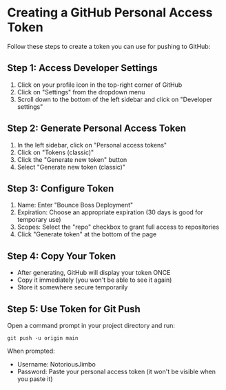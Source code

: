 # Creating a GitHub Personal Access Token

Follow these steps to create a token you can use for pushing to GitHub:

## Step 1: Access Developer Settings
1. Click on your profile icon in the top-right corner of GitHub
2. Click on "Settings" from the dropdown menu
3. Scroll down to the bottom of the left sidebar and click on "Developer settings"

## Step 2: Generate Personal Access Token
1. In the left sidebar, click on "Personal access tokens"
2. Click on "Tokens (classic)"
3. Click the "Generate new token" button
4. Select "Generate new token (classic)"

## Step 3: Configure Token
1. Name: Enter "Bounce Boss Deployment"
2. Expiration: Choose an appropriate expiration (30 days is good for temporary use)
3. Scopes: Select the "repo" checkbox to grant full access to repositories
4. Click "Generate token" at the bottom of the page

## Step 4: Copy Your Token
- After generating, GitHub will display your token ONCE
- Copy it immediately (you won't be able to see it again)
- Store it somewhere secure temporarily

## Step 5: Use Token for Git Push
Open a command prompt in your project directory and run:
```
git push -u origin main
```

When prompted:
- Username: NotoriousJimbo
- Password: Paste your personal access token (it won't be visible when you paste it)
